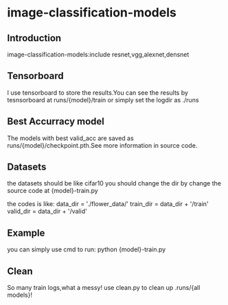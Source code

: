 # image-classification-models

## Introduction
image-classification-models:include resnet,vgg,alexnet,densnet

## Tensorboard
I use tensorboard to store the results.You can see the results by tesnsorboard at runs/{model}/train or simply set the logdir as ./runs

## Best Accurracy model
The models with best valid_acc are saved as runs/{model}/checkpoint.pth.See more information in source code.

## Datasets
the datasets should be like cifar10
you should change the dir by change the source code at {model}-train.py

the codes is like:
data_dir = './flower_data/'
train_dir = data_dir + '/train'
valid_dir = data_dir + '/valid'

## Example
you can simply use cmd to run:
    python {model}-train.py

## Clean
So many train logs,what a messy!
use clean.py to clean up .runs/{all models}!


